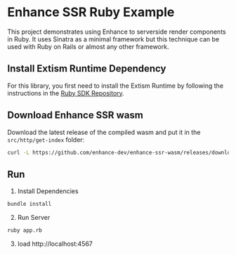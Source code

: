 # Enhance SSR Ruby Example
This project demonstrates using Enhance to serverside render components in Ruby. It uses Sinatra as a minimal framework but this technique can be used with Ruby on Rails or almost any other framework.

## Install Extism Runtime Dependency
For this library, you first need to install the Extism Runtime by following the instructions in the [Ruby SDK Repository](https://github.com/extism/ruby-sdk#install-the-extism-runtime-dependency).

## Download Enhance SSR wasm
Download the latest release of the compiled wasm and put it in the `src/http/get-index` folder:
```sh
curl -L https://github.com/enhance-dev/enhance-ssr-wasm/releases/download/v0.0.3/enhance-ssr.wasm.gz | gunzip > src/http/get-index/enhance-ssr.wasm
```

## Run
1. Install Dependencies
```sh
bundle install
```
2. Run Server
```sh
ruby app.rb
```
3. load http://localhost:4567


